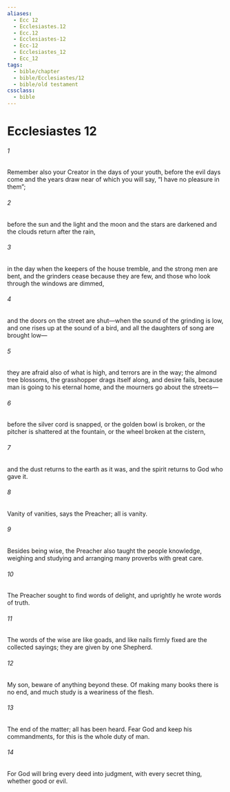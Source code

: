 ```yaml
---
aliases:
  - Ecc 12
  - Ecclesiastes.12
  - Ecc.12
  - Ecclesiastes-12
  - Ecc-12
  - Ecclesiastes_12
  - Ecc_12
tags:
  - bible/chapter
  - bible/Ecclesiastes/12
  - bible/old testament
cssclass:
  - bible
---
```


# Ecclesiastes 12

###### 1
Remember also your Creator in the days of your youth, before the evil days come and the years draw near of which you will say, “I have no pleasure in them”;
###### 2
before the sun and the light and the moon and the stars are darkened and the clouds return after the rain,
###### 3
in the day when the keepers of the house tremble, and the strong men are bent, and the grinders cease because they are few, and those who look through the windows are dimmed,
###### 4
and the doors on the street are shut—when the sound of the grinding is low, and one rises up at the sound of a bird, and all the daughters of song are brought low—
###### 5
they are afraid also of what is high, and terrors are in the way; the almond tree blossoms, the grasshopper drags itself along, and desire fails, because man is going to his eternal home, and the mourners go about the streets—
###### 6
before the silver cord is snapped, or the golden bowl is broken, or the pitcher is shattered at the fountain, or the wheel broken at the cistern,
###### 7
and the dust returns to the earth as it was, and the spirit returns to God who gave it.
###### 8
Vanity of vanities, says the Preacher; all is vanity.
###### 9
Besides being wise, the Preacher also taught the people knowledge, weighing and studying and arranging many proverbs with great care.
###### 10
The Preacher sought to find words of delight, and uprightly he wrote words of truth.
###### 11
The words of the wise are like goads, and like nails firmly fixed are the collected sayings; they are given by one Shepherd.
###### 12
My son, beware of anything beyond these. Of making many books there is no end, and much study is a weariness of the flesh.
###### 13
The end of the matter; all has been heard. Fear God and keep his commandments, for this is the whole duty of man.
###### 14
For God will bring every deed into judgment, with every secret thing, whether good or evil.


